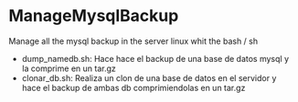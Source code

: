 # ManageMysqlBackup
Manage all the mysql backup in the server linux whit the bash / sh

* dump_namedb.sh: Hace hace el backup de una base de datos mysql y la comprime en un tar.gz
* clonar_db.sh: Realiza un clon de una base de datos en el servidor y hace el backup de ambas db comprimiendolas en un tar.gz
